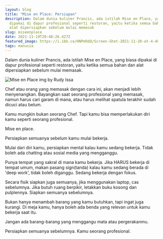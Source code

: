 ```yaml
---
layout: blog
title: "Mise en Place: Persiapan"
description: Dalam dunia kuliner Prancis, ada istilah Mise en Place, yang biasa
  dipakai di dapur profesional seperti restoran, yaitu ketika semua bahan dan
  alat dipersiapkan sebelum mulai memasak
slug: miseenplace
date: 2021-11-19T20:48:26.427Z
featured_image: https://i.ibb.co/HNPmhbD/Screen-Shot-2021-11-20-at-4-48-23-AM.png
tags: manusia
---
```

Dalam dunia kuliner Prancis, ada istilah Mise en Place, yang biasa dipakai di dapur profesional seperti restoran, yaitu ketika semua bahan dan alat dipersiapkan sebelum mulai memasak.

![Mise en Place img by Rudy Issa](https://i.ibb.co/HNPmhbD/Screen-Shot-2021-11-20-at-4-48-23-AM.png)

Chef atau orang yang memasak dengan cara ini, akan menjadi lebih menyenangkan. Bayangkan saat seorang profesional yang memasak, namun harus cari garam di mana, atau harus melihat spatula terakhir sudah dicuci atau belum.

Kamu mungkin bukan seorang Chef. Tapi kamu bisa memperlakukan diri kamu seperti seorang profesional.

Mise en place.

Persiapkan semuanya sebelum kamu mulai bekerja.

Mulai dari diri kamu, persiapkan mental kalau kamu sedang bekerja. Tidak boleh ada chatting atau sosial media yang mengganggu. 

Punya tempat yang sakral di mana kamu bekerja. Jika HARUS bekerja di tempat umum, makan pasang sign(tanda) kalau kamu sedang berada di 'deep work', tidak boleh diganggu. Sedang bekerja dengan fokus.

Secara fisik siapkan juga semuanya, jika menggunakan laptop, cas sebelumnya. Jika butuh ruang berpikir, letakkan buku kosong dan pulplennya. Siapkan semuanya sebelumnya.

Bukan hanya menambah barang yang kamu butuhkan, tapi ingat juga kurangi. Di meja kamu, hanya boleh ada benda yang relevan untuk kamu bekerja saat itu. 

Jangan ada barang-barang yang menggangu mata atau pergerakanmu.

Persiapkan semuanya sebelumnya. Kamu seorang profesional.